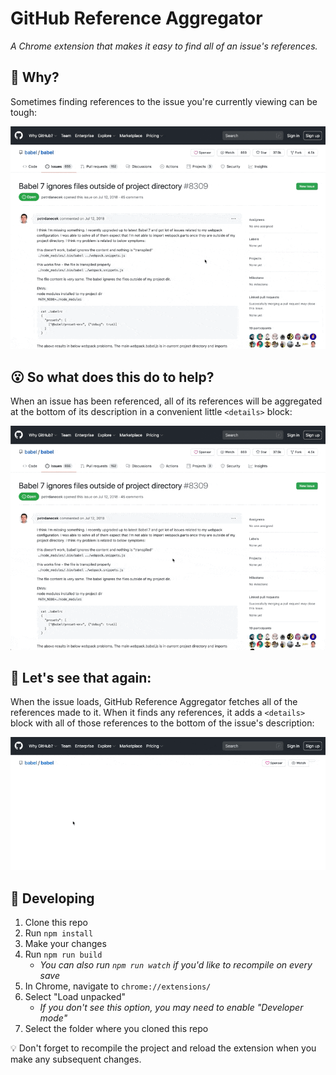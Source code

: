 # GitHub Reference Aggregator
_A Chrome extension that makes it easy to find all of an issue's references._

## 🤔 Why?

Sometimes finding references to the issue you're currently viewing can be tough:

![Demo of challenges finding issue references](docs/sometimes-it-can-be-tough.gif)

## 😮 So what does this do to help?

When an issue has been referenced, all of its references will be aggregated at the bottom of its description in a convenient little `<details>` block:

![Demo of how this chrome extension aggregates issue references](docs/but-this-makes-it-easier.gif)

## 👀 Let's see that again:

When the issue loads, GitHub Reference Aggregator fetches all of the references made to it. When it finds any references, it adds a `<details>` block with all of those references to the bottom of the issue's description:

![Demo showing the details block popping in after page load](docs/lets-see-that-again.gif)

## 👾 Developing

1. Clone this repo
2. Run `npm install`
3. Make your changes
4. Run `npm run build`
    - _You can also run `npm run watch` if you'd like to recompile on every save_
5. In Chrome, navigate to `chrome://extensions/`
6. Select "Load unpacked"
    - _If you don't see this option, you may need to enable "Developer mode"_
7. Select the folder where you cloned this repo

💡 Don't forget to recompile the project and reload the extension when you make any subsequent changes.
